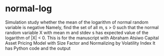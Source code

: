 # normal-log
Simulation study whether the mean of the logarithm of normal random variable is negative
Namely, find the set of all m, s > 0 such that the normal random variable X with mean m and stdev s has 
expected value of the logarithm of |X| < 0.
This is for the manuscript with Abraham Atsiwo
Capital Asset Pricing Model with Size Factor and Normalizing by Volatility Index
It has Python code and the output
